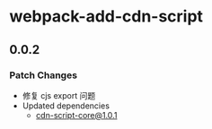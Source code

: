 # webpack-add-cdn-script

## 0.0.2

### Patch Changes

- 修复 cjs export 问题
- Updated dependencies
  - cdn-script-core@1.0.1
